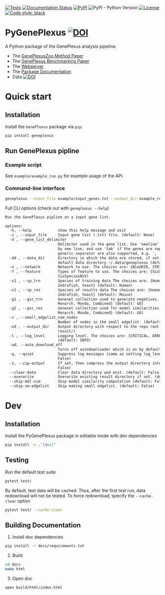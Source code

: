 [![Tests](https://github.com/krishnanlab/PyGenePlexus/actions/workflows/tests.yml/badge.svg)](https://github.com/krishnanlab/PyGenePlexus/actions/workflows/tests.yml)
[![Documentation Status](https://readthedocs.org/projects/pygeneplexus/badge/?version=v2.0.4)](https://pygeneplexus.readthedocs.io/en/v2.0.4/?badge=v2.0.4)
[![PyPI](https://img.shields.io/pypi/v/geneplexus)](https://pypi.org/project/geneplexus/)
![PyPI - Python Version](https://img.shields.io/pypi/pyversions/geneplexus)
[![License](https://img.shields.io/badge/License-BSD_3--Clause-blue.svg)](https://opensource.org/licenses/BSD-3-Clause)
[![Code style: black](https://img.shields.io/badge/code%20style-black-000000.svg)](https://github.com/psf/black)

# PyGenePlexus [![DOI](https://zenodo.org/badge/423591778.svg)](https://zenodo.org/badge/latestdoi/423591778)

A Python package of the GenePlexus analysis pipeline.

* The [GenePlexusZoo Method Paper](https://journals.plos.org/ploscompbiol/article?id=10.1371/journal.pcbi.1011773)
* The [GenePlexus Benchmarking Paper](https://academic.oup.com/bioinformatics/article/36/11/3457/5780279)
* The [Webserver](https://www.geneplexus.net/)
* The [Package Documentation](https://pygeneplexus.readthedocs.io)
* Data [![DOI](https://zenodo.org/badge/DOI/10.5281/zenodo.14750555.svg)](https://doi.org/10.5281/zenodo.14750555)

# Quick start

## Installation

Install the ``GenePlexus`` package via ``pip``.

```bash
pip install geneplexus
```

## Run GenePlexus pipline

### Example script

See `example/example_run.py` for example usage of the API.

### Command-line interface

```bash
geneplexus --input_file example/input_genes.txt --output_dir example_result
```

Full CLI options (check out with ``geneplexus --help``)

```txt
Run the GenePlexus pipline on a input gene list.

options:
  -h, --help            show this help message and exit
  -i , --input_file     Input gene list (.txt) file. (default: None)
  -d , --gene_list_delimiter
                        Delimiter used in the gene list. Use 'newline' if the genes are separated
                        by new line, and use 'tab' if the genes are seperate by tabs. Other
                        generic separator are also supported, e.g. ', '. (default: newline)
  -dd , --data_dir      Directory in which the data are stored, if set to None, then use the
                        default data directory ~/.data/geneplexus (default: None)
  -n , --network        Network to use. The choices are: {BioGRID, STRING, IMP} (default: STRING)
  -f , --feature        Types of feature to use. The choices are: {SixSpeciesN2V} (default:
                        SixSpeciesN2V)
  -s1 , --sp_trn        Species of training data The choices are: {Human, Mouse, Fly, Worm,
                        Zebrafish, Yeast} (default: Human)
  -s2 , --sp_res        Species of results data The choices are: {Human, Mouse, Fly, Worm,
                        Zebrafish, Yeast} (default: Mouse)
  -g1 , --gsc_trn       Geneset collection used to generate negatives. The choices are: {GO,
                        Monarch, Mondo, Combined} (default: GO)
  -g2 , --gsc_res       Geneset collection used for model similarities. The choices are: {GO,
                        Monarch, Mondo, Combined} (default: GO)
  -s , --small_edgelist_num_nodes
                        Number of nodes in the small edgelist. (default: 50)
  -od , --output_dir    Output directory with respect to the repo root directory. (default:
                        result/)
  -l , --log_level      Logging level. The choices are: {CRITICAL, ERROR, WARNING, INFO, DEBUG}
                        (default: INFO)
  -ad, --auto_download_off
                        Turns off autodownloader which is on by default. (default: False)
  -q, --quiet           Suppress log messages (same as setting log_level to CRITICAL). (default:
                        False)
  -z, --zip-output      If set, then compress the output directory into a Zip file. (default:
                        False)
  --clear-data          Clear data directory and exit. (default: False)
  --overwrite           Overwrite existing result directory if set. (default: False)
  --skip-mdl-sim        Skip model similarity computation (default: False)
  --skip-sm-edgelist    Skip making small edgelist. (default: False)
```

# Dev

## Installation

Install the PyGenePlexus package in editable mode with dev dependencies

```bash
pip install -e ."[dev]"
```

## Testing

Run the default test suite

```bash
pytest test/
```

By default, test data will be cached. Thus, after the first test run, data redownload will not be tested. To force redownload, specify the ``--cache-clear`` option

```bash
pytest test/ --cache-clear
```

## Building Documentation

1. Install doc dependencies

```bash
pip install -r docs/requirements.txt
```

2. Build

```bash
cd docs
make html
```

3. Open doc

```bash
open build/html/index.html
```
